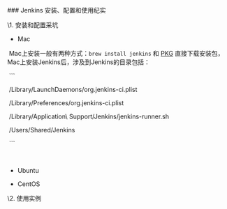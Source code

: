\### Jenkins 安装、配置和使用纪实

\1. 安装和配置采坑

   - Mac

​     Mac上安装一般有两种方式：`brew install jenkins` 和 [PKG](https://jenkins.io/download/) 直接下载安装包，Mac上安装Jenkins后，涉及到Jenkins的目录包括：

​     ```

​     /Library/LaunchDaemons/org.jenkins-ci.plist

​     /Library/Preferences/org.jenkins-ci.plist

​     /Library/Application\ Support/Jenkins/jenkins-runner.sh

​     /Users/Shared/Jenkins

​     ```

​     

   - Ubuntu

   - CentOS

\2. 使用实例